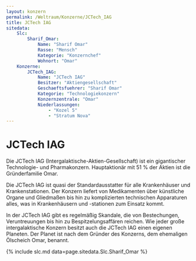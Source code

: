 ```yaml
---
layout: konzern
permalink: /Weltraum/Konzerne/JCTech_IAG
title: JCTech IAG
sitedata:
    Slc:
        Sharif_Omar:
            Name: "Sharif Omar"
            Rasse: "Mensch"
            Kategorie: "Konzernchef"
            Wohnort: "Omar"
    Konzerne:
        JCTech_IAG:
            Name: "JCTech IAG"
            Besitzer: "Aktiengesellschaft"
            Geschaeftsfuehrer: "Sharif Omar"
            Kategorie: "Technologiekonzern"
            Konzernzentrale: "Omar"
            Niederlassungen:
                - "Kozel 5"
                - "Stratum Nova"
---
```


# JCTech IAG

Die JCTech IAG (Intergalaktische-Aktien-Gesellschaft) ist ein gigantischer Technologie- und Pharmakonzern. Hauptaktionär mit 51 % der Aktien ist die Gründerfamilie Omar.

Die JCTech IAG ist quasi der Standardausstatter für alle Krankenhäuser und Krankenstationen. Der Konzern liefert von Medikamenten über künstliche Organe und Gliedmaßen bis hin zu komplizierten technischen Apparaturen alles, was in Krankenhäusern und -stationen zum Einsatz kommt.

In der JCTech IAG gibt es regelmäßig Skandale, die von Bestechungen, Veruntreuungen bis hin zu Bespitzelungsaffären reichen. Wie jeder große intergalaktische Konzern besitzt auch die JCTech IAG einen eigenen Planeten. Der Planet ist nach dem Gründer des Konzerns, dem ehemaligen Ölscheich Omar, benannt.

{% include slc.md data=page.sitedata.Slc.Sharif_Omar %}
